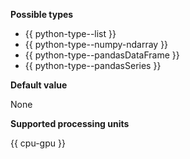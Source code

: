 **Possible types**

- {{ python-type--list }}
- {{ python-type--numpy-ndarray }}
- {{ python-type--pandasDataFrame }}
- {{ python-type--pandasSeries }}

**Default value**

None

**Supported processing units**

{{ cpu-gpu }}
